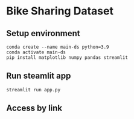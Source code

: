 # Bike Sharing Dataset

## Setup environment
```
conda create --name main-ds python=3.9
conda activate main-ds
pip install matplotlib numpy pandas streamlit
```

## Run steamlit app
```
streamlit run app.py
```

## Access by link
